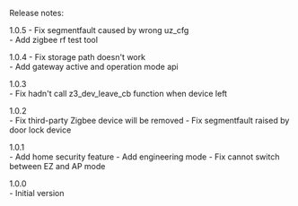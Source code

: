 Release notes:

1.0.5
    - Fix segmentfault caused by wrong uz_cfg   
    - Add zigbee rf test tool   

1.0.4
    - Fix storage path doesn't work  
    - Add gateway active and operation mode api  

1.0.3  
    - Fix hadn't call z3_dev_leave_cb function when device left

1.0.2  
    - Fix third-party Zigbee device will be removed
    - Fix segmentfault raised by door lock device

1.0.1  
    - Add home security feature
    - Add engineering mode
    - Fix cannot switch between EZ and AP mode

1.0.0  
    - Initial version
